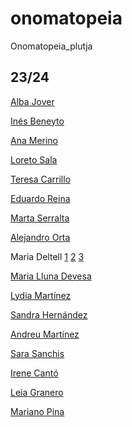 # onomatopeia
Onomatopeia_plutja

## 23/24
[Alba Jover](https://github.com/albajota/onomatopeyas_pde)

[Inés Beneyto](https://github.com/beneytoines/p1_beneytoines_onomatopeia) 

[Ana Merino](https://github.com/AnaMerinoCampos/01_onomatopeya)

[Loreto Sala](https://github.com/LoretoSE/Onomatopeia)

[Teresa Carrillo](https://github.com/Teresa7863/Type_writting_processing)

[Eduardo Reina](https://github.com/ReinaEdu/type_writter_processing)

[Marta Serralta](https://github.com/martaserralta/onomatopeia)

[Alejandro Orta](https://github.com/AlejandroOrtaJuan/Onomatopeya)

Maria Deltell [1](https://github.com/MARIAEASD/onomatopeya_boom1) [2](https://github.com/MARIAEASD/onomatopeya_boom2) [3](https://github.com/MARIAEASD/onomatopeya_boom3)

[Maria Lluna Devesa](https://github.com/marialluna/onomatopeia_mlluna)

[Lydia Martínez](https://github.com/lydiamrtz/onomatopeya_lydia)

[Sandra Hernández](https://github.com/sandrahernandez00/onomatopeia.git)

[Andreu Martínez](https://github.com/andreueasd/processing-dibuix)

[Sara Sanchis](https://github.com/SaraSanchis/Onomatopeya)

[Irene Cantó](https://github.com/ireneC77/Onomatopeya.git)

[Leia Granero](https://github.com/LeiaGranero/Onomatopeia_abeja)

[Mariano Pina](https://github.com/pinaam/onomatopeya)
